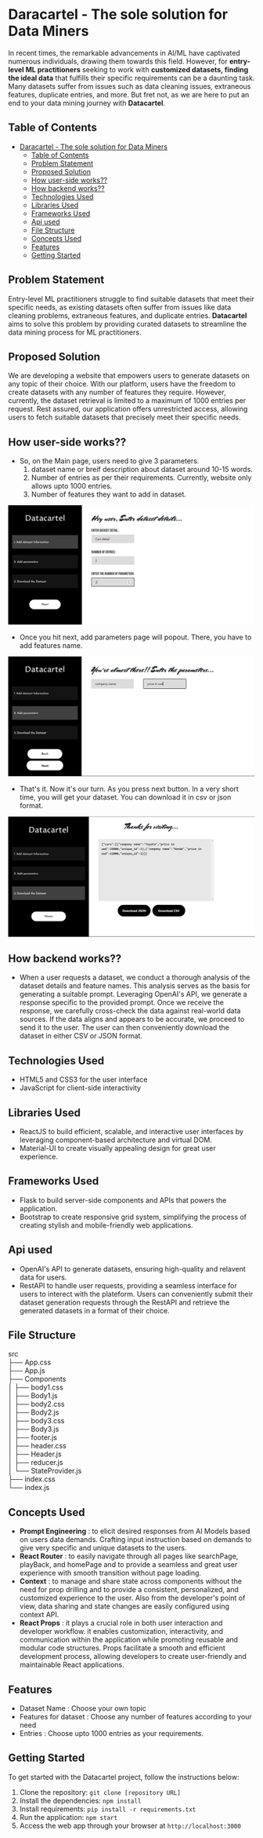 # Daracartel - The sole solution for Data Miners

In recent times, the remarkable advancements in AI/ML have captivated numerous individuals, drawing them towards this field. However, for **entry-level ML practitioners** seeking to work with **customized datasets, finding the ideal data** that fulfills their specific requirements can be a daunting task. Many datasets suffer from issues such as data cleaning issues, extraneous features, duplicate entries, and more. But fret not, as we are here to put an end to your data mining journey with **Datacartel**.

## Table of Contents

- [Daracartel - The sole solution for Data Miners](#daracartel---the-sole-solution-for-data-miners)
  - [Table of Contents](#table-of-contents)
  - [Problem Statement](#problem-statement)
  - [Proposed Solution](#proposed-solution)
  - [How user-side works??](#how-user-side-works)
  - [How backend works??](#how-backend-works)
  - [Technologies Used](#technologies-used)
  - [Libraries Used](#libraries-used)
  - [Frameworks Used](#frameworks-used)
  - [Api used](#api-used)
  - [File Structure](#file-structure)
  - [Concepts Used](#concepts-used)
  - [Features](#features)
  - [Getting Started](#getting-started)

## Problem Statement

Entry-level ML practitioners struggle to find suitable datasets that meet their specific needs, as existing datasets often suffer from issues like data cleaning problems, extraneous features, and duplicate entries. **Datacartel** aims to solve this problem by providing curated datasets to streamline the data mining process for ML practitioners.

## Proposed Solution

We are developing a website that empowers users to generate datasets on any topic of their choice. With our platform, users have the freedom to create datasets with any number of features they require. However, currently, the dataset retrieval is limited to a maximum of 1000 entries per request. Rest assured, our application offers unrestricted access, allowing users to fetch suitable datasets that precisely meet their specific needs.

## How user-side works??

* So, on the Main page, users need to give 3 parameters.
    1. dataset name or breif description about dataset around 10-15 words.
    2. Number of entries as per their requirements. Currently, website only allows upto 1000 entries.
    3. Number of features they want to add in dataset.

![Home Page](/Images/image.png)

* Once you hit next, add parameters page will popout. There, you have to add features name.

![Parameters Page](/Images/image-1.png)

* That's it. Now it's our turn. As you press next button. In a very short time, you will get your dataset. You can download it in csv or json format.

![Final Page](/Images/image-2.png)

## How backend works??

* When a user requests a dataset, we conduct a thorough analysis of the dataset details and feature names. This analysis serves as the basis for generating a suitable prompt. Leveraging OpenAI's API, we generate a response specific to the provided prompt. Once we receive the response, we carefully cross-check the data against real-world data sources. If the data aligns and appears to be accurate, we proceed to send it to the user. The user can then conveniently download the dataset in either CSV or JSON format.

## Technologies Used

- HTML5 and CSS3 for the user interface
- JavaScript for client-side interactivity

## Libraries Used

- ReactJS to build efficient, scalable, and interactive user interfaces by leveraging component-based architecture and virtual DOM.
- Material-UI to create visually appealing design for great user experience.

## Frameworks Used

- Flask to build server-side components and APIs that powers the application.
- Bootstrap to create responsive grid system, simplifying the process of creating stylish and mobile-friendly web applications.

## Api used

- OpenAI's API to generate datasets, ensuring high-quality and relavent data for users.
- RestAPI to handle user requests, providing a seamless interface for users to interect with the plateform. Users can conveniently submit their dataset generation requests through the RestAPI and retrieve the generated datasets in a format of their choice.

## File Structure

src <br>
├── App.css <br>
├── App.js <br>
├── Components <br>
│   ├── body1.css <br>
│   ├── Body1.js <br>
│   ├── body2.css <br>
│   ├── Body2.js <br>
│   ├── body3.css <br>
│   ├── Body3.js <br>
│   ├── footer.js <br>
│   ├── header.css <br>
│   ├── Header.js <br>
│   ├── reducer.js <br> 
│   └── StateProvider.js <br>
├── index.css <br>
└── index.js <br>

## Concepts Used

- <b>Prompt Engineering</b> : to elicit desired responses from AI Models based on users data demands. Crafting input instruction based on demands to give very specific and unique datasets to the users.
- <b>React Router</b> : to easily navigate through all pages like searchPage, playBack, and homePage and to provide a seamless and great user experience with smooth transition without page loading. 
- <b>Context</b> : to manage and share state across components without the need for prop drilling and to provide a consistent, personalized, and customized experience to the user. Also from the developer's point of view, data sharing and state changes are easily configured using context API.
- <b>React Props</b> : it plays a crucial role in both user interaction and developer workflow. it enables customization, interactivity, and communication within the application while promoting reusable and modular code structures. Props facilitate a smooth and efficient development process, allowing developers to create user-friendly and maintainable React applications.

## Features

- Dataset Name : Choose your own topic
- Features for dataset : Choose any number of features according to your need
- Entries : Choose upto 1000 entries as your requirements.

## Getting Started

To get started with the Datacartel project, follow the instructions below:

1. Clone the repository: `git clone [repository URL]`
2. Install the dependencies: `npm install`
3. Install requirements: `pip install -r requirements.txt`
4. Run the application: `npm start`
5. Access the web app through your browser at `http://localhost:3000`
